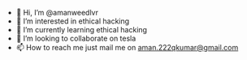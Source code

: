 - 👋 Hi, I’m @amanweedlvr
- 👀 I’m interested in ethical hacking
- 🌱 I’m currently learning ethical hacking
- 💞️ I’m looking to collaborate on tesla
- 📫 How to reach me just mail me on aman.222qkumar@gmail.com

<!---
amanweedlvr/amanweedlvr is a ✨ special ✨ repository because its `README.md` (this file) appears on your GitHub profile.
You can click the Preview link to take a look at your changes.
--->
